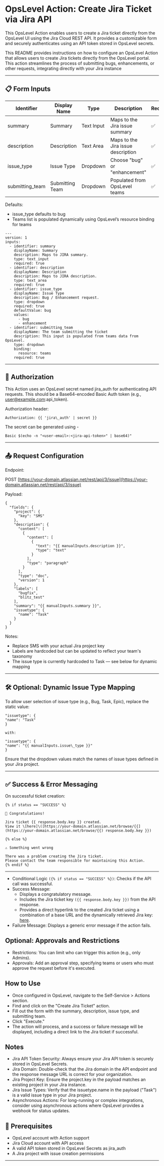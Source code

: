 # OpsLevel Action: Create Jira Ticket via Jira API

This OpsLevel Action enables users to create a Jira ticket directly from the OpsLevel UI using the Jira Cloud REST API. It provides a customizable form and securely authenticates using an API token stored in OpsLevel secrets.

This README provides instructions on how to configure an OpsLevel Action that allows users to create Jira tickets directly from the OpsLevel portal. This action streamlines the process of submitting bugs, enhancements, or other requests, integrating directly with your Jira instance

---

## 📋 Form Inputs

| Identifier       | Display Name    | Type       | Description                        | Required |
| ---------------- | --------------- | ---------- | ---------------------------------- | -------- |
| summary          | Summary         | Text Input | Maps to the Jira issue summary     | ✅        |
| description      | Description     | Text Area  | Maps to the Jira issue description | ✅        |
| issue\_type      | Issue Type      | Dropdown   | Choose "bug" or "enhancement"      | ✅        |
| submitting\_team | Submitting Team | Dropdown   | Populated from OpsLevel teams      | ✅        |

Defaults:

* issue\_type defaults to bug
* Teams list is populated dynamically using OpsLevel’s resource binding for teams

```
---
version: 1
inputs:
  - identifier: summary
    displayName: Summary
    description: Maps to JIRA summary.
    type: text_input
    required: true
  - identifier: description
    displayName: Description
    description: Maps to JIRA description.
    type: text_area
    required: true
  - identifier: issue_type
    displayName: Issue Type
    description: Bug / Enhancement request.
    type: dropdown
    required: true
    defaultValue: bug
    values:
      - bug
      - enhancement
  - identifier: submitting_team
    displayName: The team submitting the ticket
    description: This input is populated from teams data from OpsLevel.
    type: dropdown
    binding:
      resource: teams
    required: true
```
---

## 🔐 Authorization

This Action uses an OpsLevel secret named jira\_auth for authenticating API requests. This should be a Base64-encoded Basic Auth token (e.g., [user@example.com](mailto:user@example.com)\:api\_token).

Authorization header:

```Authorization: {{ 'jira\_auth' | secret }}```

The secret can be generated using -

```Basic $(echo -n "<user-email>:<jira-api-token>" | base64)"```

---

## 📤 Request Configuration

Endpoint:

POST [https://your-domain.atlassian.net/rest/api/3/issue](https://your-domain.atlassian.net/rest/api/3/issue)

Payload:
```
{
  "fields": {
    "project": {
      "key": "SMS"
    },    
    "description": {
      "content": [
        {
          "content": [
            {
              "text": "{{ manualInputs.description }}",
              "type": "text"
            }
          ],
          "type": "paragraph"
        }
      ],
      "type": "doc",
      "version": 1
    },
    "labels": [
      "bugfix",
      "blitz_test"
    ],
    "summary": "{{ manualInputs.summary }}",
    "issuetype": {
      "name": "Task"
    }
  }
}
```
Notes:

* Replace SMS with your actual Jira project key
* Labels are hardcoded but can be updated to reflect your team's taxonomy
* The issue type is currently hardcoded to Task — see below for dynamic mapping

---

## 🛠️ Optional: Dynamic Issue Type Mapping

To allow user selection of issue type (e.g., Bug, Task, Epic), replace the static value:
```
"issuetype": {
"name": "Task"
}

with:

"issuetype": {
"name": "{{ manualInputs.issue\_type }}"
}
```
Ensure that the dropdown values match the names of issue types defined in your Jira project.

---

## ✅ Success & Error Messaging

On successful ticket creation:
```
{% if status == "SUCCESS" %}

🎉 Congratulations!

Jira ticket {{ response.body.key }} created.
View it \[here]\([https://your-domain.atlassian.net/browse/{{](https://your-domain.atlassian.net/browse/{{) response.body.key }})

{% else %}

⚠️ Something went wrong

There was a problem creating the Jira ticket.
Please contact the team responsible for maintaining this Action.
{% endif %}
```

---
- Conditional Logic ```({% if status == "SUCCESS" %})```: Checks if the API call was successful.
- Success Message:
    - Displays a congratulatory message.
    - Includes the Jira ticket key ```({{ response.body.key }})``` from the API response.
    - Provides a direct hyperlink to the created Jira ticket using a combination of a base URL and the dynamically retrieved Jira key: <a href="https://your-domain.atlassian.net/browse/{{ response.body.key }}">here</a>.
- Failure Message: Displays a generic error message if the action fails.

## Optional: Approvals and Restrictions
- Restrictions: You can limit who can trigger this action (e.g., only Admins).
- Approvals: Add an approval step, specifying teams or users who must approve the request before it's executed.

## How to Use
- Once configured in OpsLevel, navigate to the Self-Service > Actions section.
- Find and click on the "Create Jira Ticket" action.
- Fill out the form with the summary, description, issue type, and submitting team.
- Click "Execute."
- The action will process, and a success or failure message will be displayed, including a direct link to the Jira ticket if successful.

## Notes
- Jira API Token Security: Always ensure your Jira API token is securely stored in OpsLevel Secrets.
- Jira Domain: Double-check that the Jira domain in the API endpoint and the response message URL is correct for your organization.
- Jira Project Key: Ensure the project.key in the payload matches an existing project in your Jira instance.
- Jira Issue Types: Verify that the issuetype.name in the payload ("Task") is a valid issue type in your Jira project.
- Asynchronous Actions: For long-running or complex integrations, consider using asynchronous actions where OpsLevel provides a webhook for status updates.

## 📎 Prerequisites

* OpsLevel account with Action support
* Jira Cloud account with API access
* A valid API token stored in OpsLevel Secrets as jira\_auth
* A Jira project with issue creation permissions

---